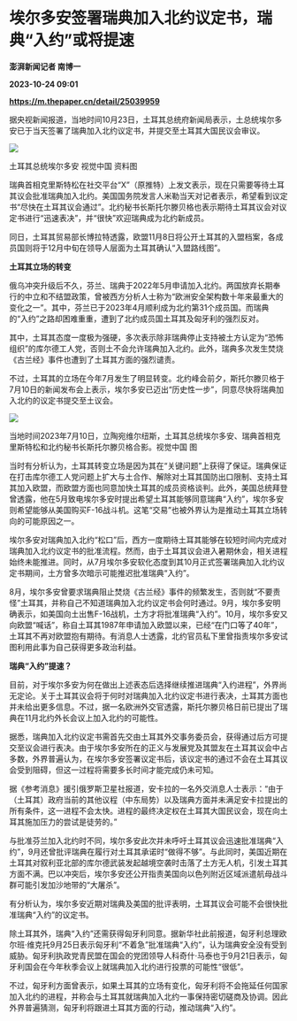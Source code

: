 # 埃尔多安签署瑞典加入北约议定书，瑞典“入约”或将提速
**澎湃新闻记者 南博一**

**2023-10-24 09:01**

**https://m.thepaper.cn/detail/25039959**

据央视新闻报道，当地时间10月23日，土耳其总统府新闻局表示，土总统埃尔多安已于当天签署了瑞典加入北约议定书，并提交至土耳其大国民议会审议。

![](https://imagecloud.thepaper.cn/thepaper/image/275/406/881.jpg)

土耳其总统埃尔多安 视觉中国 资料图

瑞典首相克里斯特松在社交平台“X”（原推特）上发文表示，现在只需要等待土耳其议会批准瑞典加入北约。美国国务院发言人米勒当天对记者表示，希望看到议定书“尽快在土耳其议会通过”。北约秘书长斯托尔滕贝格也表示期待土耳其议会对议定书进行“迅速表决”，并“很快”欢迎瑞典成为北约新成员。

同日，土耳其贸易部长博拉特透露，欧盟11月8日将公开土耳其的入盟档案，各成员国则将于12月中旬在领导人层面为土耳其确认“入盟路线图”。

**土耳其立场的转变**

俄乌冲突升级后不久，芬兰、瑞典于2022年5月申请加入北约。两国放弃长期奉行的中立和不结盟政策，曾被西方分析人士称为“欧洲安全架构数十年来最重大的变化之一”。其中，芬兰已于2023年4月顺利成为北约第31个成员国。而瑞典的“入约”之路却困难重重，遭到了北约成员国土耳其及匈牙利的强烈反对。

其中，土耳其态度一度极为强硬，多次表示除非瑞典停止支持被土方认定为“恐怖组织”的库尔德工人党，否则土不会允许瑞典加入北约。此外，瑞典多次发生焚烧《古兰经》事件也遭到了土耳其方面的强烈谴责。

不过，土耳其的立场在今年7月发生了明显转变。北约峰会前夕，斯托尔滕贝格于7月10日的新闻发布会上表示，埃尔多安已迈出“历史性一步”，同意尽快将瑞典加入北约的议定书提交至土议会。

![](https://imagecloud.thepaper.cn/thepaper/image/275/406/930.jpg)

当地时间2023年7月10日，立陶宛维尔纽斯，土耳其总统埃尔多安、瑞典首相克里斯特松和北约秘书长斯托尔滕贝格合影。视觉中国 图

当时有分析认为，土耳其转变立场是因为其在“关键问题”上获得了保证。瑞典保证在打击库尔德工人党问题上扩大与土合作、解除对土耳其国防出口限制、支持土耳其加入欧盟，而欧盟方面也同意加快土耳其的成员资格谈判。此外，美国总统拜登曾透露，他在5月致电埃尔多安时提出希望土耳其能够同意瑞典“入约”，埃尔多安则希望能够从美国购买F-16战斗机。这笔“交易”也被外界认为是推动土耳其立场转向的可能原因之一。

埃尔多安对瑞典加入北约“松口”后，西方一度期待土耳其能够在较短时间内完成对瑞典加入北约议定书的批准流程。然而，由于土耳其议会进入暑期休会，相关进程始终未能推进。同时，从7月埃尔多安软化态度到其10月正式签署瑞典加入北约议定书期间，土方曾多次暗示可能推迟批准瑞典“入约”。

8月，埃尔多安曾要求瑞典阻止焚烧《古兰经》事件的频繁发生，否则就“不要责怪”土耳其，并称自己不知道瑞典加入北约议定书会何时通过。9月，埃尔多安明确表示，如美国向土出售F-16战机，土方才将批准瑞典“入约”。10月，埃尔多安又向欧盟“喊话”，称自土耳其1987年申请加入欧盟以来，已经“在门口等了40年”，土耳其不再对欧盟抱有期待。有消息人士透露，北约官员私下里曾指责埃尔多安试图利用此事为自己获得更多政治利益。

**瑞典“入约”提速？**

目前，对于埃尔多安为何在做出上述表态后选择继续推进瑞典“入约进程”，外界尚无定论。关于土耳其议会将于何时对瑞典加入北约议定书进行表决，土耳其方面也并未给出更多信息。不过，据一名欧洲外交官透露，斯托尔滕贝格日前已提出了瑞典在11月北约外长会议上加入北约的可能性。

据悉，瑞典加入北约议定书需首先交由土耳其外交事务委员会，获得通过后方可提交至议会进行表决。由于埃尔多安所在的正义与发展党及其盟友在土耳其议会中占多数，外界普遍认为，在埃尔多安签署议定书后，该议定书的通过不会在土耳其议会受到阻碍，但这一过程将需要多长时间才能完成仍未可知。

据《参考消息》援引俄罗斯卫星社报道，安卡拉的一名外交消息人士表示：“由于（土耳其）政府当前的其他议程（中东局势）以及瑞典方面并未满足安卡拉提出的所有条件，这一进程不会太快。进程的最终决定权在土耳其大国民议会，现在向土耳其施加压力的尝试是徒劳的。”

与批准芬兰加入北约时不同，埃尔多安此次并未呼吁土耳其议会迅速批准瑞典“入约”，9月还曾批评瑞典在履行对土耳其承诺时“做得不够”。与此同时，美国近期在土耳其对叙利亚北部的库尔德武装发起越境空袭时击落了土方无人机，引发土耳其方面不满。巴以冲突后，埃尔多安还公开指责美国向以色列附近区域派遣航母战斗群可能引发加沙地带的“大屠杀”。

有分析认为，埃尔多安近期对瑞典及美国的批评表明，土耳其议会可能不会很快批准瑞典“入约”的议定书。

除土耳其外，瑞典“入约”还需获得匈牙利同意。据新华社此前报道，匈牙利总理欧尔班·维克托9月25日表示匈牙利“不着急”批准瑞典“入约”，认为瑞典安全没有受到威胁。匈牙利执政党青民盟在国会的党团领导人科奇什·马泰也于9月21日表示，匈牙利国会在今年秋季会议上就瑞典加入北约进行投票的可能性“很低”。

不过，匈牙利方面曾表示，如果土耳其的立场有变化，匈牙利将不会拖延任何国家加入北约的进程，并称会与土耳其就瑞典加入北约一事保持密切磋商及协调。因此外界普遍猜测，匈牙利将跟进土耳其方面的行动，推动瑞典“入约”。